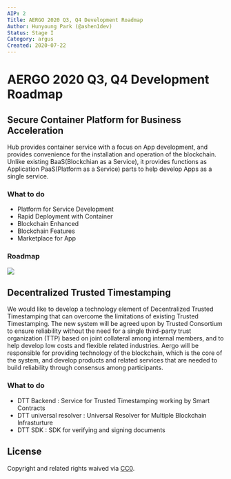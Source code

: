 ```yaml
---
AIP: 2
Title: AERGO 2020 Q3, Q4 Development Roadmap
Author: Hunyoung Park (@ashen1dev)
Status: Stage I
Category: argus
Created: 2020-07-22
---
```


# AERGO 2020 Q3, Q4 Development Roadmap

## Secure Container Platform for Business Acceleration

Hub provides container service with a focus on App development, and provides convenience for the installation and operation of the blockchain.
Unlike existing BaaS(Blockchian as a Service), it provides functions as Application PaaS(Platform as a Service) parts to help develop Apps as a single service.

### What to do
- Platform for Service Development
- Rapid Deployment with Container
- Blockchain Enhanced
- Blockchain Features
- Marketplace for App

### Roadmap
![](https://github.com/aergoio/agora/blob/proposal/AIPs/resources/roadmap.png)

## Decentralized Trusted Timestamping

We would like to develop a technology element of Decentralized Trusted Timestamping that can overcome the limitations of existing Trusted Timestamping. The new system will be agreed upon by Trusted Consortium to ensure reliability without the need for a single third-party trust organization (TTP) based on joint collateral among internal members, and to help develop low costs and flexible related industries. Aergo will be responsible for providing technology of the blockchain, which is the core of the system, and develop products and related services that are needed to build reliability through consensus among participants.

### What to do

- DTT Backend : Service for Trusted Timestamping working by Smart Contracts
- DTT universal resolver : Universal Resolver for Multiple Blockchain Infrasturture
- DTT SDK : SDK for verifying and signing documents

## License
Copyright and related rights waived via [CC0](https://creativecommons.org/publicdomain/zero/1.0/).

